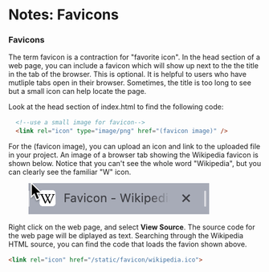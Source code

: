 # Notes: Favicons

### Favicons

The term favicon is a contraction for "favorite icon".  In the head section of a web page, you can include a favicon which will show up next to the the title in the tab of the browser.  This is optional.  It is helpful to users who have mutliple tabs open in their browser.  Sometimes, the title is too long to see but a small icon can help locate the page.

Look at the head section of index.html to find the following code:

```html
  <!--use a small image for favicon-->
  <link rel="icon" type="image/png" href="(favicon image)" />
```

For the (favicon image), you can upload an icon and link to the uploaded file in your project.  An image of a browser tab showing the Wikipedia favicon is shown below. Notice that you can't see the whole word "Wikipedia", but you can clearly see the familiar "W" icon.

<figure><img src="../.gitbook/assets/image (63).png" alt=""><figcaption></figcaption></figure>

Right click on the web page, and select **View Source**. The source code for the web page will be diplayed as text.  Searching through the Wikipedia HTML source, you can find the code that loads the favion shown above.

```html
<link rel="icon" href="/static/favicon/wikipedia.ico">
```
